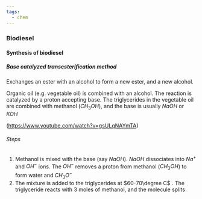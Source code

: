 ```yaml
---
tags:
  - chem
---
```

### Biodiesel

#### Synthesis of biodiesel 
##### Base catalyzed transesterification method
Exchanges an ester with an alcohol to form a new ester, and a new alcohol. 

Organic oil (e.g. vegetable oil) is combined with an alcohol. The reaction is catalyzed
by a proton accepting base. The triglycerides in the vegetable oil are combined with methanol $(CH_3OH)$, and the base is usually $NaOH$ or $KOH$

(https://www.youtube.com/watch?v=gsULqNAYmTA)
###### Steps
1. Methanol is mixed with the base (say $NaOH$). $NaOH$ dissociates into $Na^+$ and $OH^-$ ions. The $OH^-$ removes a proton from methanol ($CH_3OH$) to form water and $CH_3O^-$ 
2. The mixture is added to the triglycerides at $60-70\degree C$ . The triglyceride reacts with 3 moles of methanol, and the molecule splits  